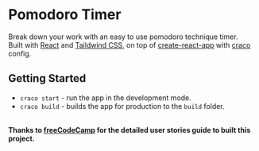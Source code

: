 # Pomodoro Timer
Break down your work with an easy to use pomodoro technique timer.  
Built with [React](https://reactjs.org/) and [Taildwind CSS](https://tailwindcss.com/), on top of [create-react-app](https://github.com/facebook/create-react-app) with [craco](https://github.com/gsoft-inc/craco) config.

## Getting Started
- `craco start` - run the app in the development mode.
- `craco build` - builds the app for production to the `build` folder.

\
**Thanks to [freeCodeCamp](https://www.freecodecamp.org/) for the detailed user stories guide to built this project.**

